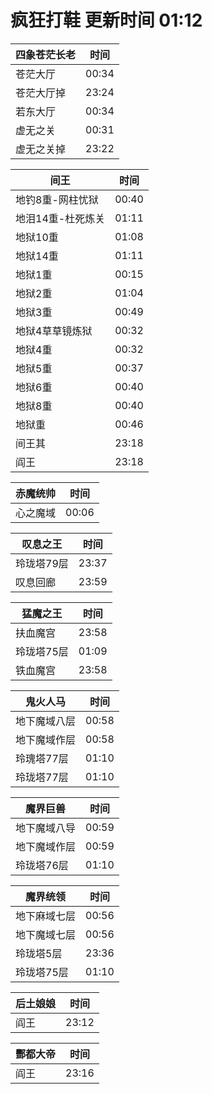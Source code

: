 # 疯狂打鞋 更新时间 01:12

| 四象苍茫长老   | 时间    |
|--------|-------|
| 苍茫大厅 | 00:34 |
| 苍茫大厅掉 | 23:24 |
| 若东大厅 | 00:34 |
| 虚无之关 | 00:31 |
| 虚无之关掉 | 23:22 |

| 间王   | 时间    |
|--------|-------|
| 地钓8重-网柱忧狱 | 00:40 |
| 地泪14重-杜死炼关 | 01:11 |
| 地狱10重 | 01:08 |
| 地狱14重 | 01:11 |
| 地狱1重 | 00:15 |
| 地狱2重 | 01:04 |
| 地狱3重 | 00:49 |
| 地狱4草草镜炼狱 | 00:32 |
| 地狱4重 | 00:32 |
| 地狱5重 | 00:37 |
| 地狱6重 | 00:40 |
| 地狱8重 | 00:40 |
| 地狱重 | 00:46 |
| 间王其 | 23:18 |
| 阎王 | 23:18 |

| 赤魔统帅   | 时间    |
|--------|-------|
| 心之魔域 | 00:06 |

| 叹息之王   | 时间    |
|--------|-------|
| 玲珑塔79层 | 23:37 |
| 叹息回廊 | 23:59 |

| 猛魔之王   | 时间    |
|--------|-------|
| 扶血魔宫 | 23:58 |
| 玲珑塔75层 | 01:09 |
| 铁血魔宫 | 23:58 |

| 鬼火人马   | 时间    |
|--------|-------|
| 地下魔域八层 | 00:58 |
| 地下魔域作层 | 00:58 |
| 玲瑰塔77层 | 01:10 |
| 玲珑塔77层 | 01:10 |

| 魔界巨兽   | 时间    |
|--------|-------|
| 地下魔域八导 | 00:59 |
| 地下魔域作层 | 00:59 |
| 玲珑塔76层 | 01:10 |

| 魔界统领   | 时间    |
|--------|-------|
| 地下麻域七层 | 00:56 |
| 地下魔域七层 | 00:56 |
| 玲珑塔5层 | 23:36 |
| 玲珑塔75层 | 01:10 |

| 后土娘娘   | 时间    |
|--------|-------|
| 阎王 | 23:12 |

| 酆都大帝   | 时间    |
|--------|-------|
| 阎王 | 23:16 |